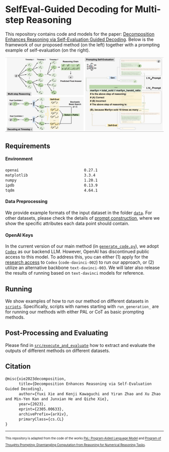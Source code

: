 # SelfEval-Guided Decoding for Multi-step Reasoning

This repository contains code and models for the paper: [Decomposition Enhances Reasoning via Self-Evaluation Guided Decoding](https://arxiv.org/abs/2305.00633). 
Below is the framework of our proposed method (on the left) together with a prompting example of self-evaluation (on the right).

![Model Framework](analysis/framework-prompt.png)

## Requirements

#### Environment

```
openai                             0.27.1
matplotlib                         3.3.4
numpy                              1.20.1
ipdb                               0.13.9
tqdm                               4.64.1
```

#### Data Preprocessing

We provide example formats of the input dataset in the folder [`data`](data).
For other datasets, please check the details of [prompt construction](src/utils/prompt.py), where we show the specific attributes each data point should contain.

#### OpenAI Keys

In the current version of our main method (in [`generate_code.py`](src/generate_code.py)), we adopt [`Codex`](https://openai.com/blog/openai-codex) as our backend LLM.
However, OpenAI has discontinued public access to this model.
To address this, you can either (1) apply for the [research access](https://openai.com/form/researcher-access-program) to `Codex` (`code-davinci-002`) to run our approach, or (2) utilize an alternative backbone `text-davinci-003`.
We will later also release the results of running based on `text-davinci` models for reference.

## Running

We show examples of how to run our method on different datasets in [`scripts`](scripts). Specifically, scripts with names starting with `run_generation_` are for running our methods with either PAL or CoT as basic prompting methods.

## Post-Processing and Evaluating

Please find in [`src/execute_and_evaluate`](src/execute_and_evaluate/) how to extract and evaluate the outputs of different methods on different datasets. 

## Citation

```
@misc{xie2023decomposition,
      title={Decomposition Enhances Reasoning via Self-Evaluation Guided Decoding}, 
      author={Yuxi Xie and Kenji Kawaguchi and Yiran Zhao and Xu Zhao and Min-Yen Kan and Junxian He and Qizhe Xie},
      year={2023},
      eprint={2305.00633},
      archivePrefix={arXiv},
      primaryClass={cs.CL}
}
```

---
<sub><sup>This repository is adapted from the code of the works [PaL: Program-Aided Language Model](https://github.com/reasoning-machines/pal) and [Program of Thoughts Prompting: Disentangling Computation from Reasoning for Numerical Reasoning Tasks](https://github.com/wenhuchen/Program-of-Thoughts). </sup></sub>


